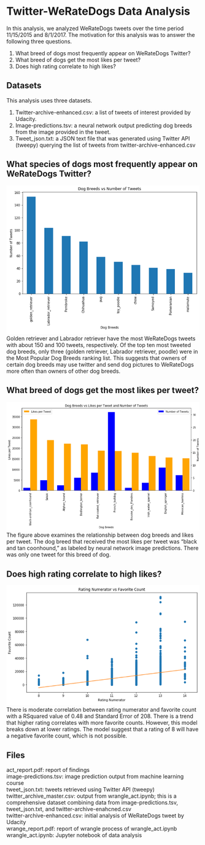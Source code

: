 # Twitter-WeRateDogs Data Analysis
In this analysis, we analyzed WeRateDogs tweets over the time period 11/15/2015 and 8/1/2017. The motivation for this analysis was to answer the following three questions. <br>
1. What breed of dogs most frequently appear on WeRateDogs Twitter? <br>
2. What breed of dogs get the most likes per tweet? <br>
3. Does high rating correlate to high likes? 

## Datasets
This analysis uses three datasets.  <br>
1. Twitter-archive-enhanced.csv: a list of tweets of interest provided by Udacity. <br>
2. Image-predictions.tsv: a neural network output predicting dog breeds from the image provided in the tweet. <br>
3. Tweet_json.txt: a JSON text file that was generated using Twitter API (tweepy) querying the list of tweets from twitter-archive-enhanced.csv

## What species of dogs most frequently appear on WeRateDogs Twitter?
![Fig1](./pics/Fig1.PNG)
Golden retriever and Labrador retriever have the most WeRateDogs tweets with about 150 and 100 tweets, respectively. Of the top ten most tweeted dog breeds, only three (golden retriever, Labrador retriever, poodle) were in the Most Popular Dog Breeds ranking list. This suggests that owners of certain dog breeds may use twitter and send dog pictures to WeRateDogs more often than owners of other dog breeds.

## What breed of dogs get the most likes per tweet?
![Fig2](./pics/Fig2.PNG)
The figure above examines the relationship between dog breeds and likes per tweet. The dog breed that received the most likes per tweet was “black and tan coonhound,” as labeled by neural network image predictions. There was only one tweet for this breed of dog.  

## Does high rating correlate to high likes? 
![Fig3](./pics/Fig3.PNG)
There is moderate correlation between rating numerator and favorite count with a RSquared value of 0.48 and Standard Error of 208. There is a trend that higher rating correlates with more favorite counts. However, this model breaks down at lower ratings. The model suggest that a rating of 8 will have a negative favorite count, which is not possible.

## Files
act_report.pdf: report of findings<br>
image-predictions.tsv: image prediction output from machine learning course<br>
tweet_json.txt: tweets retrieved using Twitter API (tweepy)<br>
twitter_archive_master.csv: output from wrangle_act.ipynb; this is a comprehensive dataset combining data from image-predictions.tsv, tweet_json.txt, and twitter-archive-enahcned.csv<br>
twitter-archive-enhanced.csv: initial analysis of WeRateDogs tweet by Udacity<br>
wrange_report.pdf: report of wrangle process of wrangle_act.ipynb<br>
wrangle_act.ipynb: Jupyter notebook of data analysis
